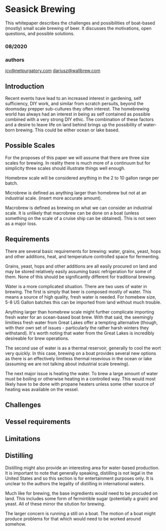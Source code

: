 # Seasick Brewing

This whitepaper describes the challenges and possibilities of
boat-based (mostly) small scale brewing of beer.  It discusses the
motivations, open questions, and possible solutions.

### 08/2020

### authors

jcv@netpurgatory.com
dariusz@wallbrew.com

## Introduction

Recent events have lead to an increased interest in gardening, self
sufficiency, DIY work, and similar from scratch persuits, beyond the
doomsday prepper sub-cultures they often interest.  The homebrewing
world has always had an interest in being as self contained as
possible combined with a very strong DIY ethic.  The combination of
these factors and a desire to leave life on land behind brings up the
possibility of water-born brewing.  This could be either ocean or lake
based.

## Possible Scales

For the proposes of this paper we will assume that there are three
size scales for brewing.  In reality there is much more of a continuum
but for simplicity three scales should illustrate things well enough.

Homebrew scale will be considered anything in the 2 to 10 gallon range per batch.

Microbrew is defined as anything larger than homebrew but not at an
industrial scale.  (insert more accurate amount).

Macrobrew is defined as brewing on what we can consider an industrial
scale.  It is unlikely that macrobrew can be done on a boat (unless
something on the scale of a cruise ship can be obtained).  This is not
seen as a major loss.

## Requirements

There are several basic requirements for brewing: water, grains,
yeast, hops and other additions, heat, and temperature controlled
space for fermenting.

Grains, yeast, hops and other additions are all easily procured on
land and may be stored relatively easily assuming basic refrigeration
for some of them.  None of this should be significantly different for
traditional brewing.

Water is a more complicated situation.  There are two uses of water in
brewing.  The first is simply that beer is composed mostly of water.
This means a source of high quality, fresh water is needed.  For
homebew size, 5-8 US Gallon batches this can be imported from land
without much trouble.

Anything larger than homebrew scale might further complicate importing
fresh water for an ocean-based boat brew.  With that said, the seemingly
limitless fresh water from Great Lakes offer a tempting alternative 
(though, with their own set of issues - particularly the rather 
harsh winters they withstand).  It's worth noting that water from
the Great Lakes is incredibly desireable for brew operations. 

The second use of water is as a thermal reservoir, generally to cool
the wort very quickly.  In this case, brewing on a boat provides
several new options as there is an effectively limitless thermal
resevious in the ocean or lake (assuming we are not talking about
industrial scale brewing).

The next major issue is heating the water.  To brew a large amount of
water must be boiling or otherwise heating in a controlled way.  This
would most likely have to be done with propane heaters unless some
other source of heating was available on the vessel.

## Challenges

## Vessel requirements

## Limitations

## Distilling

Distilling might also provide an interesting area for water-based
production.  It is important to note that generally speaking,
distilling is not legal in the United States and so this section is
for entertainment purposes only.  It is unclear to the authors the
legality of distilling in international waters.

Much like for brewing, the base ingredients would need to be procuded
on land.  This includes some form of fermintible sugar (potentially a
grain) and yeast.  All of these mirror the sitution for brewing.

The larger concern is running a still on a boat.  The motion of a boat
might produce problems for that which would need to be worked around
somehow.

